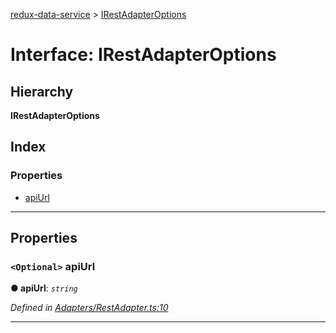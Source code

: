 [redux-data-service](../README.md) > [IRestAdapterOptions](../interfaces/irestadapteroptions.md)

# Interface: IRestAdapterOptions

## Hierarchy

**IRestAdapterOptions**

## Index

### Properties

* [apiUrl](irestadapteroptions.md#apiurl)

---

## Properties

<a id="apiurl"></a>

### `<Optional>` apiUrl

**● apiUrl**: *`string`*

*Defined in [Adapters/RestAdapter.ts:10](https://github.com/Rediker-Software/redux-data-service/blob/d832b55/src/Adapters/RestAdapter.ts#L10)*

___

